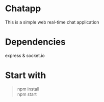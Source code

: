 # Chatapp
This is a simple web real-time chat application
# Dependencies
express & socket.io
# Start with
> npm install<br />
> npm start
